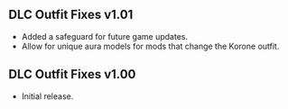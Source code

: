 ## DLC Outfit Fixes v1.01
- Added a safeguard for future game updates.
- Allow for unique aura models for mods that change the Korone outfit.

## DLC Outfit Fixes v1.00
- Initial release.
